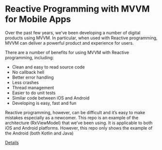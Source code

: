 # Reactive Programming with MVVM for Mobile Apps

Over the past few years, we’ve been developing a number of digital products using MVVM. In particular, when used with Reactive programming, MVVM can deliver a powerful product and experience for users.

There are a number of benefits for using MVVM with Reactive programming, including:

* Clean and easy to read source code
* No callback hell
* Better error handling
* Less crashes
* Thread management
* Easier to do unit tests
* Similar code between iOS and Android
* Developing is easy, fast and fun

Reactive programming, however, can be difficult and it’s easy to make mistakes especially as a newcomer. This repo is an example of the architecture (RxViewModel) that we’ve been using. It is applicable to both iOS and Android platforms. However, this repo only shows the example of the Android (both Kotlin and Java)

[Details](https://medium.com/aeqdigital/reactive-programming-with-mvvm-for-mobile-apps-9d5476f9ecc7)

